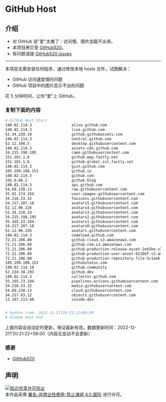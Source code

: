 # GitHub Host
## 介绍
- 对 GitHub 说"爱"太难了：访问慢、图片加载不出来。
- 本项目拷贝至 [GitHub520](https://github.com/521xueweihan/GitHub520)。
- 有问题请提 [GitHub520 issues](https://github.com/521xueweihan/GitHub520/issues/new)

---

本项目无需安装任何程序，通过修改本地 hosts 文件，试图解决：
- GitHub 访问速度慢的问题
- GitHub 项目中的图片显示不出的问题

花 5 分钟时间，让你"爱"上 GitHub。

### 复制下面的内容
```bash
# GitHub Host Start
140.82.114.3                  alive.github.com
140.82.114.3                  live.github.com
52.34.228.19                  github.githubassets.com
140.82.114.3                  central.github.com
52.12.106.5                   desktop.githubusercontent.com
140.82.114.3                  assets-cdn.github.com
34.215.198.195                camo.githubusercontent.com
151.101.1.6                   github.map.fastly.net
151.101.1.6                   github.global.ssl.fastly.net
140.82.114.3                  gist.github.com
185.199.108.153               github.io
140.82.114.3                  github.com
192.0.66.2                    github.blog
140.82.114.3                  api.github.com
54.68.230.13                  raw.githubusercontent.com
35.92.174.164                 user-images.githubusercontent.com
34.216.33.32                  favicons.githubusercontent.com
34.217.207.18                 avatars5.githubusercontent.com
52.12.96.226                  avatars4.githubusercontent.com
52.34.228.19                  avatars3.githubusercontent.com
34.215.198.195                avatars2.githubusercontent.com
35.165.23.104                 avatars1.githubusercontent.com
34.217.207.18                 avatars0.githubusercontent.com
52.12.96.226                  avatars.githubusercontent.com
140.82.114.3                  codeload.github.com
72.21.206.80                  github-cloud.s3.amazonaws.com
72.21.206.80                  github-com.s3.amazonaws.com
72.21.206.80                  github-production-release-asset-2e65be.s3.amazonaws.com
72.21.206.80                  github-production-user-asset-6210df.s3.amazonaws.com
72.21.206.80                  github-production-repository-file-5c1aeb.s3.amazonaws.com
185.199.108.153               githubstatus.com
140.82.114.18                 github.community
52.224.38.193                 github.dev
140.82.114.3                  collector.github.com
35.165.23.104                 pipelines.actions.githubusercontent.com
34.216.33.32                  media.githubusercontent.com
54.68.230.13                  cloud.githubusercontent.com
34.217.83.12                  objects.githubusercontent.com
13.107.213.40                 vscode.dev


# Update time: 2022-12-21T20:21:22+08:00
# GitHub Host End

```
上面内容会自动定时更新，保证最新有效。数据更新时间：2022-12-21T20:21:22+08:00（内容无变动不会更新）

### 感谢

- [GitHub520](https://github.com/521xueweihan/GitHub520)

## 声明
<a rel="license" href="https://creativecommons.org/licenses/by-nc-nd/4.0/deed.zh"><img alt="知识共享许可协议" style="border-width: 0" src="https://licensebuttons.net/l/by-nc-nd/4.0/88x31.png"></a><br>本作品采用 <a rel="license" href="https://creativecommons.org/licenses/by-nc-nd/4.0/deed.zh">署名-非商业性使用-禁止演绎 4.0 国际</a> 进行许可。